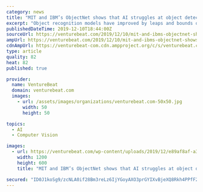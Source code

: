 ```yaml
---
category: news
title: "MIT and IBM’s ObjectNet shows that AI struggles at object detection in the real world"
excerpt: "Object recognition models have improved by leaps and bounds over the past decade, but they’ve got a long way to go where accuracy is concerned. That’s the conclusion of a joint team from the Massachusetts Institute of Technology and IBM, which recently ..."
publishedDateTime: 2019-12-10T18:44:00Z
sourceUrl: https://venturebeat.com/2019/12/10/mit-and-ibms-objectnet-shows-that-ai-struggles-at-object-detection-in-the-real-world/
ampUrl: https://venturebeat.com/2019/12/10/mit-and-ibms-objectnet-shows-that-ai-struggles-at-object-detection-in-the-real-world/amp/
cdnAmpUrl: https://venturebeat-com.cdn.ampproject.org/c/s/venturebeat.com/2019/12/10/mit-and-ibms-objectnet-shows-that-ai-struggles-at-object-detection-in-the-real-world/amp/
type: article
quality: 82
heat: 82
published: true

provider:
  name: VentureBeat
  domain: venturebeat.com
  images:
    - url: /assets/images/organizations/venturebeat.com-50x50.jpg
      width: 50
      height: 50

topics:
  - AI
  - Computer Vision

images:
  - url: https://venturebeat.com/wp-content/uploads/2019/12/e89af8af-a332-438e-8a53-204977c43520-e1576002264880.png?fit=1200%2C600&amp;strip=all
    width: 1200
    height: 600
    title: "MIT and IBM’s ObjectNet shows that AI struggles at object detection in the real world"

secured: "ID0J1koSg9/zcNLA0if28Bm3reLz6IjYGoyAXO3prGYIXvBjeXQ8Rkh4PPfF2Pb32c5dJHbdtjaSO2Bv2lq0hTym+8F+woUoYNV4+sbnMUXiNALAPF2pD+QMm2zDCgZdZiqETUIgd6jRKx9sTnIY0CN2ohWOWSzNdBL15X93/t4syHljTi9M73a7ATuum946XLkHs9lLG2jLb/ahh5mvhzTFWXnoJhOVwIPIXdhx+fWy3y3DzZeGZdm/p1Ttm1yM8pkOWKDP1pAkLzf4Lktpxw==;cZ4KN6ER+NTp7BtFssnHPA=="
---
```


